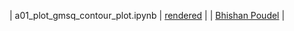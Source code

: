 | a01_plot_gmsq_contour_plot.ipynb  | [rendered](https://nbviewer.jupyter.org/github/bpRsh/2019_shear_analysis_after_dmstack/blob/master/Nov_2019/Nov25/a01_plot_gmsq_contour_plot.ipynb)  |   | [Bhishan Poudel](https://bhishanpdl.github.io/)  |
